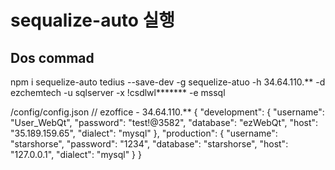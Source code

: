 # sequalize-auto 실행 
##  Dos commad 
 npm i sequelize-auto tedius --save-dev -g 
 sequelize-atuo -h 34.64.110.** -d ezchemtech -u sqlserver -x !csdlwl******* -e mssql 

 /config/config.json
//  ezoffice - 34.64.110.** 
{
  "development": {
    "username": "User_WebQt",
    "password": "test!@3582",
    "database": "ezWebQt",
    "host": "35.189.159.65",
    "dialect": "mysql"
  },
  "production": {
    "username": "starshorse",
    "password": "1234",
    "database": "starshorse",
    "host": "127.0.0.1",
    "dialect": "mysql"
  }
}

